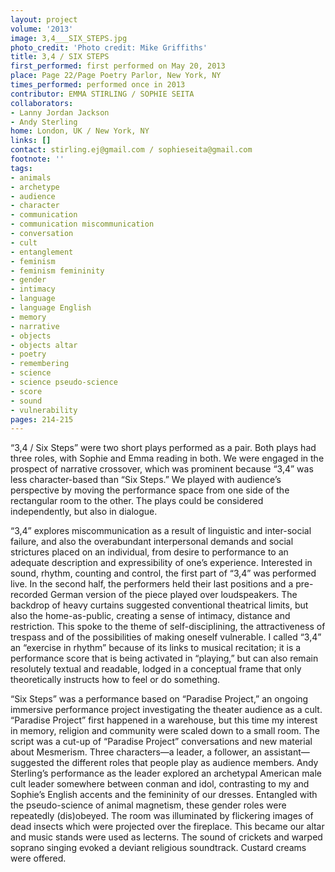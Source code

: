 ```yaml
---
layout: project
volume: '2013'
image: 3,4___SIX_STEPS.jpg
photo_credit: 'Photo credit: Mike Griffiths'
title: 3,4 / SIX STEPS
first_performed: first performed on May 20, 2013
place: Page 22/Page Poetry Parlor, New York, NY
times_performed: performed once in 2013
contributor: EMMA STIRLING / SOPHIE SEITA
collaborators:
- Lanny Jordan Jackson
- Andy Sterling
home: London, UK / New York, NY
links: []
contact: stirling.ej@gmail.com / sophieseita@gmail.com
footnote: ''
tags:
- animals
- archetype
- audience
- character
- communication
- communication miscommunication
- conversation
- cult
- entanglement
- feminism
- feminism femininity
- gender
- intimacy
- language
- language English
- memory
- narrative
- objects
- objects altar
- poetry
- remembering
- science
- science pseudo-science
- score
- sound
- vulnerability
pages: 214-215
---
```


“3,4 / Six Steps” were two short plays performed as a pair. Both plays had three roles, with Sophie and Emma reading in both. We were engaged in the prospect of narrative crossover, which was prominent because “3,4” was less character-based than “Six Steps.” We played with audience’s perspective by moving the performance space from one side of the rectangular room to the other. The plays could be considered independently, but also in dialogue.

“3,4” explores miscommunication as a result of linguistic and inter-social failure, and also the overabundant interpersonal demands and social strictures placed on an individual, from desire to performance to an adequate description and expressibility of one’s experience. Interested in sound, rhythm, counting and control, the first part of “3,4” was performed live. In the second half, the performers held their last positions and a pre-recorded German version of the piece played over loudspeakers. The backdrop of heavy curtains suggested conventional theatrical limits, but also the home-as-public, creating a sense of intimacy, distance and restriction. This spoke to the theme of self-disciplining, the attractiveness of trespass and of the possibilities of making oneself vulnerable. I called “3,4” an “exercise in rhythm” because of its links to musical recitation; it is a performance score that is being activated in “playing,” but can also remain resolutely textual and readable, lodged in a conceptual frame that only theoretically instructs how to feel or do something.

“Six Steps” was a performance based on “Paradise Project,” an ongoing immersive performance project investigating the theater audience as a cult. “Paradise Project” first happened in a warehouse, but this time my interest in memory, religion and community were scaled down to a small room. The script was a cut-up of “Paradise Project” conversations and new material about Mesmerism. Three characters—a leader, a follower, an assistant—suggested the different roles that people play as audience members. Andy Sterling’s performance as the leader explored an archetypal American male cult leader somewhere between conman and idol, contrasting to my and Sophie’s English accents and the femininity of our dresses. Entangled with the pseudo-science of animal magnetism, these gender roles were repeatedly (dis)obeyed. The room was illuminated by flickering images of dead insects which were projected over the fireplace. This became our altar and music stands were used as lecterns. The sound of crickets and warped soprano singing evoked a deviant religious soundtrack. Custard creams were offered.
